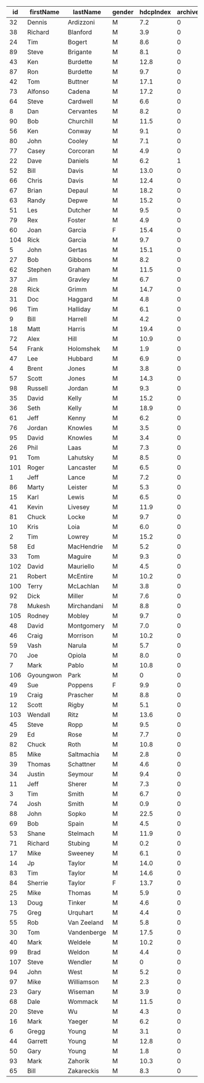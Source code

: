 | id  | firstName |  lastName   | gender | hdcpIndex | archived |
|-----|-----------|-------------|--------|-----------|----------|
| 32  | Dennis    | Ardizzoni   | M      | 7.2       | 0        |
| 38  | Richard   | Blanford    | M      | 3.9       | 0        |
| 24  | Tim       | Bogert      | M      | 8.6       | 0        |
| 89  | Steve     | Brigante    | M      | 8.1       | 0        |
| 43  | Ken       | Burdette    | M      | 12.8      | 0        |
| 87  | Ron       | Burdette    | M      | 9.7       | 0        |
| 42  | Tom       | Buttner     | M      | 17.1      | 0        |
| 73  | Alfonso   | Cadena      | M      | 17.2      | 0        |
| 64  | Steve     | Cardwell    | M      | 6.6       | 0        |
| 8   | Dan       | Cervantes   | M      | 8.2       | 0        |
| 90  | Bob       | Churchill   | M      | 11.5      | 0        |
| 56  | Ken       | Conway      | M      | 9.1       | 0        |
| 80  | John      | Cooley      | M      | 7.1       | 0        |
| 77  | Casey     | Corcoran    | M      | 4.9       | 0        |
| 22  | Dave      | Daniels     | M      | 6.2       | 1        |
| 52  | Bill      | Davis       | M      | 13.0      | 0        |
| 66  | Chris     | Davis       | M      | 12.4      | 0        |
| 67  | Brian     | Depaul      | M      | 18.2      | 0        |
| 63  | Randy     | Depwe       | M      | 15.2      | 0        |
| 51  | Les       | Dutcher     | M      | 9.5       | 0        |
| 79  | Rex       | Foster      | M      | 4.9       | 0        |
| 60  | Joan      | Garcia      | F      | 15.4      | 0        |
| 104 | Rick      | Garcia      | M      | 9.7       | 0        |
| 5   | John      | Gertas      | M      | 15.1      | 0        |
| 27  | Bob       | Gibbons     | M      | 8.2       | 0        |
| 62  | Stephen   | Graham      | M      | 11.5      | 0        |
| 37  | Jim       | Gravley     | M      | 6.7       | 0        |
| 28  | Rick      | Grimm       | M      | 14.7      | 0        |
| 31  | Doc       | Haggard     | M      | 4.8       | 0        |
| 96  | Tim       | Halliday    | M      | 6.1       | 0        |
| 9   | Bill      | Harrell     | M      | 4.2       | 0        |
| 18  | Matt      | Harris      | M      | 19.4      | 0        |
| 72  | Alex      | Hill        | M      | 10.9      | 0        |
| 54  | Frank     | Holomshek   | M      | 1.9       | 0        |
| 47  | Lee       | Hubbard     | M      | 6.9       | 0        |
| 4   | Brent     | Jones       | M      | 3.8       | 0        |
| 57  | Scott     | Jones       | M      | 14.3      | 0        |
| 98  | Russell   | Jordan      | M      | 9.3       | 0        |
| 35  | David     | Kelly       | M      | 15.2      | 0        |
| 36  | Seth      | Kelly       | M      | 18.9      | 0        |
| 61  | Jeff      | Kenny       | M      | 6.2       | 0        |
| 76  | Jordan    | Knowles     | M      | 3.5       | 0        |
| 95  | David     | Knowles     | M      | 3.4       | 0        |
| 26  | Phil      | Laas        | M      | 7.3       | 0        |
| 91  | Tom       | Lahutsky    | M      | 8.5       | 0        |
| 101 | Roger     | Lancaster   | M      | 6.5       | 0        |
| 1   | Jeff      | Lance       | M      | 7.2       | 0        |
| 86  | Marty     | Leister     | M      | 5.3       | 0        |
| 15  | Karl      | Lewis       | M      | 6.5       | 0        |
| 41  | Kevin     | Livesey     | M      | 11.9      | 0        |
| 81  | Chuck     | Locke       | M      | 9.7       | 0        |
| 10  | Kris      | Loia        | M      | 6.0       | 0        |
| 2   | Tim       | Lowrey      | M      | 15.2      | 0        |
| 58  | Ed        | MacHendrie  | M      | 5.2       | 0        |
| 33  | Tom       | Maguire     | M      | 9.3       | 0        |
| 102 | David     | Mauriello   | M      | 4.5       | 0        |
| 21  | Robert    | McEntire    | M      | 10.2      | 0        |
| 100 | Terry     | McLachlan   | M      | 3.8       | 0        |
| 92  | Dick      | Miller      | M      | 7.6       | 0        |
| 78  | Mukesh    | Mirchandani | M      | 8.8       | 0        |
| 105 | Rodney    | Mobley      | M      | 9.7       | 0        |
| 48  | David     | Montgomery  | M      | 7.0       | 0        |
| 46  | Craig     | Morrison    | M      | 10.2      | 0        |
| 59  | Vash      | Narula      | M      | 5.7       | 0        |
| 70  | Joe       | Opiola      | M      | 8.0       | 0        |
| 7   | Mark      | Pablo       | M      | 10.8      | 0        |
| 106 | Gyoungwon | Park        | M      | 0         | 0        |
| 49  | Sue       | Poppens     | F      | 9.9       | 0        |
| 19  | Craig     | Prascher    | M      | 8.8       | 0        |
| 12  | Scott     | Rigby       | M      | 5.1       | 0        |
| 103 | Wendall   | Ritz        | M      | 13.6      | 0        |
| 45  | Steve     | Ropp        | M      | 9.5       | 0        |
| 29  | Ed        | Rose        | M      | 7.7       | 0        |
| 82  | Chuck     | Roth        | M      | 10.8      | 0        |
| 85  | Mike      | Saltmachia  | M      | 2.8       | 0        |
| 39  | Thomas    | Schattner   | M      | 4.6       | 0        |
| 34  | Justin    | Seymour     | M      | 9.4       | 0        |
| 11  | Jeff      | Sherer      | M      | 7.3       | 0        |
| 3   | Tim       | Smith       | M      | 6.7       | 0        |
| 74  | Josh      | Smith       | M      | 0.9       | 0        |
| 88  | John      | Sopko       | M      | 22.5      | 0        |
| 69  | Bob       | Spain       | M      | 4.5       | 0        |
| 53  | Shane     | Stelmach    | M      | 11.9      | 0        |
| 71  | Richard   | Stubing     | M      | 0.2       | 0        |
| 17  | Mike      | Sweeney     | M      | 6.1       | 0        |
| 14  | Jp        | Taylor      | M      | 14.0      | 0        |
| 83  | Tim       | Taylor      | M      | 14.6      | 0        |
| 84  | Sherrie   | Taylor      | F      | 13.7      | 0        |
| 25  | Mike      | Thomas      | M      | 5.9       | 0        |
| 13  | Doug      | Tinker      | M      | 4.6       | 0        |
| 75  | Greg      | Urquhart    | M      | 4.4       | 0        |
| 55  | Rob       | Van Zeeland | M      | 5.8       | 0        |
| 30  | Tom       | Vandenberge | M      | 17.5      | 0        |
| 40  | Mark      | Weldele     | M      | 10.2      | 0        |
| 99  | Brad      | Weldon      | M      | 4.4       | 0        |
| 107 | Steve     | Wendler     | M      | 0         | 0        |
| 94  | John      | West        | M      | 5.2       | 0        |
| 97  | Mike      | Williamson  | M      | 2.3       | 0        |
| 23  | Gary      | Wiseman     | M      | 3.9       | 0        |
| 68  | Dale      | Wommack     | M      | 11.5      | 0        |
| 20  | Steve     | Wu          | M      | 4.3       | 0        |
| 16  | Mark      | Yaeger      | M      | 6.2       | 0        |
| 6   | Gregg     | Young       | M      | 3.1       | 0        |
| 44  | Garrett   | Young       | M      | 12.8      | 0        |
| 50  | Gary      | Young       | M      | 1.8       | 0        |
| 93  | Mark      | Zahorik     | M      | 10.3      | 0        |
| 65  | Bill      | Zakareckis  | M      | 8.3       | 0        |
